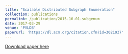 ```yaml
---
title: "Scalable Distributed Subgraph Enumeration"
collection: publications
permalink: /publication/2015-10-01-subgenum
date: 2017-03-29
venue: 'PVLDB'
paperurl: 'https://dl.acm.org/citation.cfm?id=3021937'
---
```


[Download paper here](http://longbinlai.github.io/files/subgenum.pdf)
